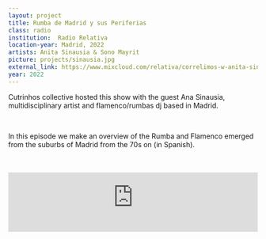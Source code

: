 ```yaml
---
layout: project 
title: Rumba de Madrid y sus Periferias
class: radio
institution:  Radio Relativa
location-year: Madrid, 2022
artists: Anita Sinausia & Sono Mayrit
picture: projects/sinausia.jpg
external_link: https://www.mixcloud.com/relativa/correlimos-w-anita-sinausia-27052022/
year: 2022
---
```


Cutrinhos collective hosted this show with the guest Ana Sinausia, multidisciplinary artist and flamenco/rumbas dj based in Madrid.

<br>

In this episode we make an overview of the Rumba and Flamenco emerged from the suburbs of Madrid from the 70s on (in Spanish).

<br>
<br>

<iframe width="100%" height="120" src="https://player-widget.mixcloud.com/widget/iframe/?hide_cover=1&feed=%2Frelativa%2Fcorrelimos-w-anita-sinausia-27052022%2F" frameborder="0" ></iframe>